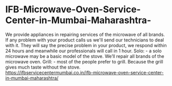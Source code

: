 # IFB-Microwave-Oven-Service-Center-in-Mumbai-Maharashtra-
 We provide appliances in repairing services of the microwave of all brands. If any problem with your product calls us we'll send our technicians to deal with it. They will say the precise problem in your product, we respond within 24 hours and meanwhile our professionals will call in 1 hour. Solo: - a solo microwave may be a basic model of the stove. We’ll repair all brands of the microwave oven. Grill: - most of the people prefer to grill. Because the grill gives much taste without the stove. https://ifbservicecentermumbai.co.in/ifb-microwave-oven-service-center-in-mumbai-maharashtra/
